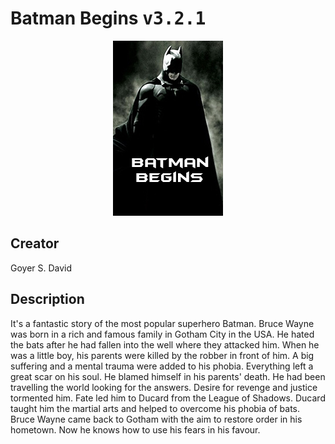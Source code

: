
# Batman Begins <kbd>v3.2.1</kbd>

<center>
  <img src="./cover-1024.jpg"/>
</center>

## Creator
Goyer S. David

## Description
<p>It's a fantastic story of the most popular superhero Batman. Bruce Wayne was born in a rich and famous family in Gotham City in the USA. He hated the bats after he had fallen into the well where they attacked him. When he was a little boy, his parents were killed by the robber in front of him. A big suffering and a mental trauma were added to his phobia. Everything left a great scar on his soul. He blamed himself in his parents' death. He had been travelling the world looking for the answers. Desire for revenge and justice tormented him. Fate led him to Ducard from the League of Shadows. Ducard taught him the martial arts and helped to overcome his phobia of bats. Bruce Wayne came back to Gotham with the aim to restore order in his hometown. Now he knows how to use his fears in his favour.</p>
